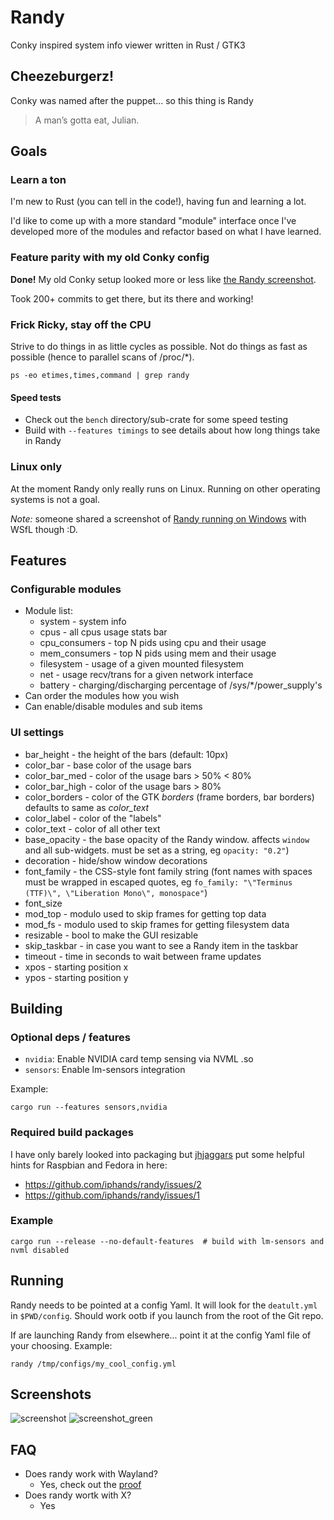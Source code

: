 # Randy
Conky inspired system info viewer written in Rust / GTK3

## Cheezeburgerz!
Conky was named after the puppet... so this thing is Randy
> A man’s gotta eat, Julian.

## Goals
### Learn a ton
I'm new to Rust (you can tell in the code!), having fun and learning a lot.

I'd like to come up with a more standard "module" interface once I've developed more of the modules and refactor based on what I have learned.

### Feature parity with my old Conky config
**Done!** My old Conky setup looked more or less like [the Randy screenshot](https://github.com/iphands/randy#screenshot).

Took 200+ commits to get there, but its there and working!

### Frick Ricky, stay off the CPU
Strive to do things in as little cycles as possible.
Not do things as fast as possible (hence to parallel scans of /proc/*).
```shell
ps -eo etimes,times,command | grep randy
```

#### Speed tests
* Check out the `bench` directory/sub-crate for some speed testing
* Build with `--features timings` to see details about how long things take in Randy

### Linux only
At the moment Randy only really runs on Linux. Running on other operating systems is not a goal.

*Note:* someone shared a screenshot of [Randy running on Windows](https://raw.githubusercontent.com/iphands/ronky/main/assets/winderz.png) with WSfL though :D.

## Features

### Configurable modules
* Module list:
  * system - system info
  * cpus - all cpus usage stats bar
  * cpu_consumers - top N pids using cpu and their usage
  * mem_consumers - top N pids using mem and their usage
  * filesystem - usage of a given mounted filesystem
  * net - usage recv/trans for a given network interface
  * battery - charging/discharging percentage of /sys/*/power_supply's
* Can order the modules how you wish
* Can enable/disable modules and sub items

### UI settings
* bar_height - the height of the bars (default: 10px)
* color_bar - base color of the usage bars
* color_bar_med - color of the usage bars > 50% < 80%
* color_bar_high - color of the usage bars > 80%
* color_borders - color of the GTK *borders* (frame borders, bar borders) defaults to same as *color_text*
* color_label - color of the "labels"
* color_text - color of all other text
* base_opacity - the base opacity of the Randy window.  affects `window` and all sub-widgets.  must be set as a string, eg `opacity: "0.2"`)
* decoration - hide/show window decorations
* font_family - the CSS-style font family string (font names with spaces must be wrapped in escaped quotes, eg `fo_family: "\"Terminus (TTF)\", \"Liberation Mono\", monospace"`)
* font_size
* mod_top - modulo used to skip frames for getting top data
* mod_fs - modulo used to skip frames for getting filesystem data
* resizable - bool to make the GUI resizable
* skip_taskbar - in case you want to see a Randy item in the taskbar
* timeout - time in seconds to wait between frame updates
* xpos - starting position x
* ypos - starting position y

## Building
### Optional deps / features
* `nvidia`: Enable NVIDIA card temp sensing via NVML .so
* `sensors`: Enable lm-sensors integration

Example:
```shell
cargo run --features sensors,nvidia
```

### Required build packages
I have only barely looked into packaging but [jhjaggars](https://github.com/jhjaggars) put some helpful hints for Raspbian and Fedora in here:
* https://github.com/iphands/randy/issues/2
* https://github.com/iphands/randy/issues/1

### Example
```shell
cargo run --release --no-default-features  # build with lm-sensors and nvml disabled
```

## Running
Randy needs to be pointed at a config Yaml.
It will look for the `deatult.yml` in `$PWD/config`. Should work ootb if you launch from the root of the Git repo.

If are launching Randy from elsewhere... point it at the config Yaml file of your choosing.
Example:
```shell
randy /tmp/configs/my_cool_config.yml
```

## Screenshots
![screenshot](https://raw.githubusercontent.com/iphands/ronky/main/assets/screenshot.png)
![screenshot_green](https://raw.githubusercontent.com/iphands/ronky/main/assets/green.png)

## FAQ
* Does randy work with Wayland?
  * Yes, check out the [proof](https://raw.githubusercontent.com/iphands/ronky/main/assets/wayland.png)
* Does randy wortk with X?
  * Yes
